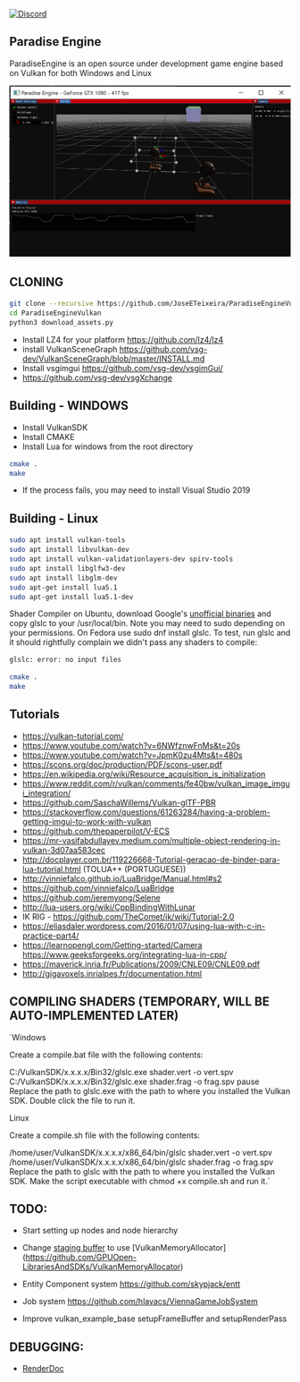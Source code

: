 [![Discord](https://img.shields.io/discord/798876142458109952?logo=Discord "Discord")](https://discord.gg/Xfv3xrxT)

## Paradise Engine

ParadiseEngine is an open source under development game engine based on Vulkan for both Windows and Linux

![Main](doc/screenshot.png)

## CLONING

```bash
git clone --recursive https://github.com/JoseETeixeira/ParadiseEngineVulkan.git
cd ParadiseEngineVulkan
python3 download_assets.py
```

- Install LZ4 for your platform https://github.com/lz4/lz4
- install VulkanSceneGraph https://github.com/vsg-dev/VulkanSceneGraph/blob/master/INSTALL.md
- Install vsgimgui https://github.com/vsg-dev/vsgimGui/
- https://github.com/vsg-dev/vsgXchange

## Building - WINDOWS

- Install VulkanSDK
- Install CMAKE
- Install Lua for windows from the root directory
```bash
cmake . 
make
```

- If the process fails, you may need to install Visual Studio 2019

## Building - Linux
```bash
sudo apt install vulkan-tools
sudo apt install libvulkan-dev
sudo apt install vulkan-validationlayers-dev spirv-tools
sudo apt install libglfw3-dev
sudo apt install libglm-dev
sudo apt-get install lua5.1
sudo apt-get install lua5.1-dev
```

Shader Compiler
on Ubuntu, download Google's [unofficial binaries](https://github.com/google/shaderc/blob/main/downloads.md) and copy glslc to your /usr/local/bin. Note you may need to sudo depending on your permissions. On Fedora use sudo dnf install glslc. To test, run glslc and it should rightfully complain we didn't pass any shaders to compile:

```bash
glslc: error: no input files
```

```bash
cmake . 
make
```


## Tutorials
- https://vulkan-tutorial.com/
- https://www.youtube.com/watch?v=6NWfznwFnMs&t=20s
- https://www.youtube.com/watch?v=JpmK0zu4Mts&t=480s
- https://scons.org/doc/production/PDF/scons-user.pdf
- https://en.wikipedia.org/wiki/Resource_acquisition_is_initialization
- https://www.reddit.com/r/vulkan/comments/fe40bw/vulkan_image_imgui_integration/
- https://github.com/SaschaWillems/Vulkan-glTF-PBR
- https://stackoverflow.com/questions/61263284/having-a-problem-getting-imgui-to-work-with-vulkan
- https://github.com/thepaperpilot/V-ECS
- https://mr-vasifabdullayev.medium.com/multiple-object-rendering-in-vulkan-3d07aa583cec
- http://docplayer.com.br/119226668-Tutorial-geracao-de-binder-para-lua-tutorial.html (TOLUA++ (PORTUGUESE))
- http://vinniefalco.github.io/LuaBridge/Manual.html#s2
- https://github.com/vinniefalco/LuaBridge
- https://github.com/jeremyong/Selene
- http://lua-users.org/wiki/CppBindingWithLunar
- IK RIG - https://github.com/TheComet/ik/wiki/Tutorial-2.0
- https://eliasdaler.wordpress.com/2016/01/07/using-lua-with-c-in-practice-part4/
- https://learnopengl.com/Getting-started/Camera
https://www.geeksforgeeks.org/integrating-lua-in-cpp/
- https://maverick.inria.fr/Publications/2009/CNLE09/CNLE09.pdf
- http://gigavoxels.inrialpes.fr/documentation.html

## COMPILING SHADERS (TEMPORARY, WILL BE AUTO-IMPLEMENTED LATER)

`Windows

Create a compile.bat file with the following contents:

C:/VulkanSDK/x.x.x.x/Bin32/glslc.exe shader.vert -o vert.spv
C:/VulkanSDK/x.x.x.x/Bin32/glslc.exe shader.frag -o frag.spv
pause
Replace the path to glslc.exe with the path to where you installed the Vulkan SDK. Double click the file to run it.

Linux

Create a compile.sh file with the following contents:

/home/user/VulkanSDK/x.x.x.x/x86_64/bin/glslc shader.vert -o vert.spv
/home/user/VulkanSDK/x.x.x.x/x86_64/bin/glslc shader.frag -o frag.spv
Replace the path to glslc with the path to where you installed the Vulkan SDK. Make the script executable with chmod +x compile.sh and run it.`

## TODO:

- Start setting up nodes and node hierarchy

- Change [staging buffer](https://vulkan-tutorial.com/en/Vertex_buffers/Staging_buffer) to use [VulkanMemoryAllocator] (https://github.com/GPUOpen-LibrariesAndSDKs/VulkanMemoryAllocator)

- Entity Component system https://github.com/skypjack/entt

- Job system https://github.com/hlavacs/ViennaGameJobSystem

- Improve vulkan_example_base setupFrameBuffer and setupRenderPass

## DEBUGGING:

- [RenderDoc](https://renderdoc.org/)
